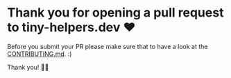 # Thank you for opening a pull request to tiny-helpers.dev ❤️

Before you submit your PR please make sure that to have a look at the [CONTRIBUTING.md](https://github.com/stefanjudis/tiny-helpers/blob/master/CONTRIBUTING.md). :)

Thank you! 🙇‍♂️

